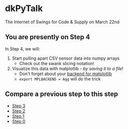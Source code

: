 # dkPyTalk
The Internet of Swings for Code &amp; Supply on March 22nd

## You are presently on Step 4
In Step 4, we will:
1. Start pulling apart CSV sensor data into numpy arrays
   * Check out the swank slicing notation!
2. Visualize this data with matplotlib - *by saving it to a file*!
   * Don't forget about your [backend for matplotlib](http://matplotlib.org/faq/usage_faq.html#what-is-a-backend)
   * `export MPLBACKEND = Agg` will do the trick

## Compare a previous step to this step
* [Step 3](https://github.com/mressler/dkPyTalk/compare/step-3...step-4)
* [Step 2](https://github.com/mressler/dkPyTalk/compare/step-2...step-4)
* [Step 1](https://github.com/mressler/dkPyTalk/compare/step-1...step-4)
* [Step 0](https://github.com/mressler/dkPyTalk/compare/step-0...step-4)